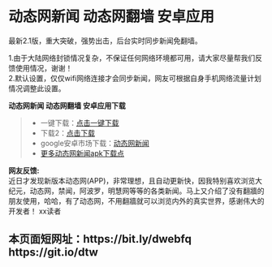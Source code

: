 # 动态网新闻 动态网翻墙  安卓应用

最新2.1版，重大突破，强势出击，后台实时同步新闻免翻墙。

1.由于大陆网络封锁情况复杂，不保证任何网络环境都可用，请大家尽量帮我们反馈使用情况，谢谢！<br>
2.默认设置，仅仅wifi网络连接才会同步新闻，网友可根据自身手机网络流量计划情况调整此设置。

**动态网新闻 动态网翻墙  安卓应用下载**

<blockquote>
<ul >


<li>一键下载：<a href="https://github.com/bannedbook/fanqiang/raw/master/apk/dweb.apk" target="_blank">点击一键下载</a></li>
<li>下载2：<a href="https://storage.googleapis.com/jwnews/dweb.apk" target="_blank">点击下载</a></li>
<li>google安卓市场下载：<a href="https://play.google.com/store/apps/details?id=org.bannedbook.app.dtwip" target="_blank">动态网新闻</a></li>
<li><a href="https://github.com/bannedbook/fanqiang/wiki#androidfq" target="_blank">更多动态网新闻apk下载点</a></li>

</ul>
</blockquote>

**网友反馈:**<br>
近日才发现新版本动态网(APP)，非常理想，且自动更新快，因我特别喜欢浏览大纪元，动态网，禁闻，阿波罗，明慧网等等的各类新闻。马上又介绍了没有翻牆的朋友使用，哈哈，有了动态网，不用翻牆就可以浏览内外的真实世界，感谢伟大的开发者！
xx读者
<h2>本页面短网址：https://bit.ly/dwebfq  https://git.io/dtw </h2>